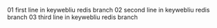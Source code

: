 01 first line in keywebliu redis branch
02 second line in keywebliu redis branch
03 third line in keywebliu redis branch
